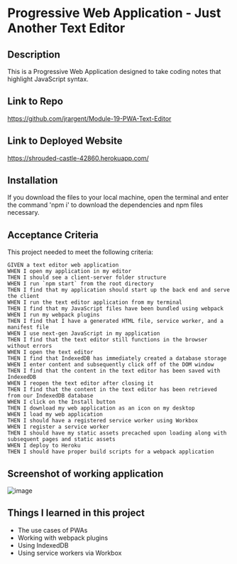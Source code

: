 # Progressive Web Application - Just Another Text Editor

## Description

This is a Progressive Web Application designed to take coding notes that highlight JavaScript syntax.


## Link to Repo

https://github.com/jrargent/Module-19-PWA-Text-Editor

## Link to Deployed Website

https://shrouded-castle-42860.herokuapp.com/

## Installation

If you download the files to your local machine, open the terminal and enter the command 'npm i' to download the dependencies and npm files necessary.

## Acceptance Criteria

This project needed to meet the following criteria:

``` 
GIVEN a text editor web application
WHEN I open my application in my editor
THEN I should see a client-server folder structure
WHEN I run `npm start` from the root directory
THEN I find that my application should start up the back end and serve the client
WHEN I run the text editor application from my terminal
THEN I find that my JavaScript files have been bundled using webpack
WHEN I run my webpack plugins
THEN I find that I have a generated HTML file, service worker, and a manifest file
WHEN I use next-gen JavaScript in my application
THEN I find that the text editor still functions in the browser without errors
WHEN I open the text editor
THEN I find that IndexedDB has immediately created a database storage
WHEN I enter content and subsequently click off of the DOM window
THEN I find that the content in the text editor has been saved with IndexedDB
WHEN I reopen the text editor after closing it
THEN I find that the content in the text editor has been retrieved from our IndexedDB database
WHEN I click on the Install button
THEN I download my web application as an icon on my desktop
WHEN I load my web application
THEN I should have a registered service worker using Workbox
WHEN I register a service worker
THEN I should have my static assets precached upon loading along with subsequent pages and static assets
WHEN I deploy to Heroku
THEN I should have proper build scripts for a webpack application
```
## Screenshot of working application

![image](https://user-images.githubusercontent.com/109035732/206308171-4d577851-7a5d-4dc6-9ed3-d13285c0985d.png)


## Things I learned in this project

- The use cases of PWAs
- Working with webpack plugins
- Using IndexedDB
- Using service workers via Workbox

